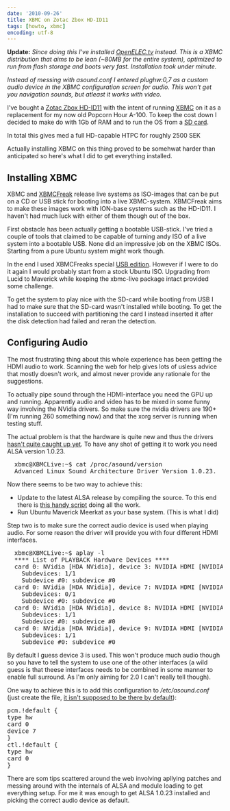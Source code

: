```yaml
---
date: '2010-09-26'
title: XBMC on Zotac Zbox HD-ID11
tags: [howto, xbmc]
encoding: utf-8
---
```


**Update:** *Since doing this I've installed [OpenELEC.tv] instead. This is a XBMC distribution that aims to be lean (~80MB for the entire system), optimized to run from flash storage and boots very fast. Installation took under minute.*

*Instead of messing with asound.conf I entered plughw:0,7 as a custom audio device in the XBMC configuration screen for audio. This won't get you navigation sounds, but atleast it works with video.*

[OpenELEC.tv]:http://openelec.tv/


I've bought a [Zotac Zbox HD-ID11] with the intent of running [XBMC] on it as a
replacement for my now old Popcorn Hour A-100. To keep the cost down I decided
to make do with 1Gb of RAM and to run the OS from a [SD card].

[Zotac Zbox HD-ID11]: http://zotac.com/index.php?option=com_wrapper&view=wrapper&Itemid=100083&lang=en
[XBMC]: http://xbmc.org/
[SD card]: http://www.prisjakt.nu/produkt.php?p=443866

In total this gives med a full HD-capable HTPC for roughly 2500 SEK

Actually installing XBMC on this thing proved to be somehwat harder than anticipated so here's what I did to get everything installed.

## Installing XBMC

XBMC and [XBMCFreak] release live systems as ISO-images that can be put on a CD or USB stick for booting into a live XBMC-system. XBMCFreak aims to make these images work with ION-base systems such as the HD-ID11. I haven't had much luck with either of them though out of the box.

First obstacle has been actually getting a bootable USB-stick. I've tried a couple of tools that claimed to be capable of turning andy ISO of a live system into a bootable USB. None did an impressive job on the XBMC ISOs. Starting from a pure Ubuntu system might work though.

In the end I used XBMCFreaks special [USB edition]. However if I were to do it again I would probably start from a stock Ubuntu ISO. Upgrading from Lucid to Maverick while keeping the xbmc-live package intact provided some challenge.

[XBMCFreak]: http://www.xbmcfreak.nl/
[USB edition]: http://www.xbmcfreak.nl/xbmcfreak-usblive-10-00-beta2/

To get the system to play nice with the SD-card while booting from USB I had to make sure that the SD-card wasn't installed while booting. To get the installation to succeed with partitioning the card I instead inserted it after the disk detection had failed and reran the detection.

## Configuring Audio

The most frustrating thing about this whole experience has been getting the HDMI audio to work. Scanning the web for help gives lots of usless advice that mostly doesn't work, and almost never provide any rationale for the suggestions.

To actually pipe sound through the HDMI-interface you need the GPU up and running. Apparently audio and video has to be mixed in some funny way involving the NVidia
drivers. So make sure the nvidia drivers are 190+ (I'm running 260 something now) and that the xorg server is running when testing stuff.

The actual problem is that the hardware is quite new and thus the drivers [hasn't quite caught up yet][hdaudio]. To have any shot of getting it to work you need ALSA version 1.0.23.

[hdaudio]: http://www.kernel.org/pub/linux/kernel/people/tiwai/docs/HD-Audio.html

<pre>
  xbmc@XBMCLive:~$ cat /proc/asound/version
  Advanced Linux Sound Architecture Driver Version 1.0.23.
</pre>

Now there seems to be two way to achieve this:

* Update to the latest ALSA release by compiling the source. To this end there is [this handy script][updatealsa] doing all the work.
* Run Ubuntu Maverick Meerkat as your base system. (This is what I did)

[updatealsa]: http://ubuntuforums.org/showthread.php?p=6589810

Step two is to make sure the correct audio device is used when playing audio. For some reason the driver will provide you with four different HDMI interfaces.
<pre>
  xbmc@XBMCLive:~$ aplay -l
  **** List of PLAYBACK Hardware Devices ****
  card 0: NVidia [HDA NVidia], device 3: NVIDIA HDMI [NVIDIA HDMI]
    Subdevices: 1/1
    Subdevice #0: subdevice #0
  card 0: NVidia [HDA NVidia], device 7: NVIDIA HDMI [NVIDIA HDMI]
    Subdevices: 0/1
    Subdevice #0: subdevice #0
  card 0: NVidia [HDA NVidia], device 8: NVIDIA HDMI [NVIDIA HDMI]
    Subdevices: 1/1
    Subdevice #0: subdevice #0
  card 0: NVidia [HDA NVidia], device 9: NVIDIA HDMI [NVIDIA HDMI]
    Subdevices: 1/1
    Subdevice #0: subdevice #0
</pre>

By default I guess device 3 is used. This won't produce much audio though so you have to tell the system to use one of the other interfaces (a wild guess is that theese interfaces needs to be combined in some manner to enable full surround. As I'm only aiming for 2.0 I can't really tell though).

One way to achieve this is to add this configuration to */etc/asound.conf* (just create the file, [it isn't supposed to be there by default][asoundrc]):
<pre>
pcm.!default {
type hw
card 0
device 7
}
ctl.!default {
type hw
card 0
}
</pre>

[asoundrc]: http://alsa.opensrc.org/.asoundrc

There are som tips scattered around the web involving apllying patches and messing around with the internals of ALSA and module loading to get everything setup. For me it was enough to get ALSA 1.0.23 installed and picking the correct audio device as default.

